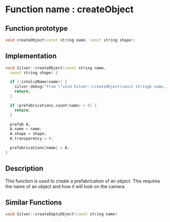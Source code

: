 # Function name : createObject

## Function prototype

```cpp
void createObject(const string name, const string shape);
```

## Implementation

```cpp
void Silver::createObject(const string name,
  const string shape) {

  if (!isValidName(name)) {
    silver.debug("From \"void Silver::createObject(const string& name, const string& shape)\"\nInvalid object name containing unprintable characters ", "e");
    return;
  }

  if (prefabrications.count(name) > 0) {
    return;
  }

  prefab A;
  A.name = name;
  A.shape = shape;
  A.transparency = 0;

  prefabrications[name] = A;
}
```

## Description
This function is used to create a prefabrication of an object. This requires the name of an object and how it will look on the camera.

## Similar Functions
```cpp
void Silver::createEmptyObject(const string name)
```
